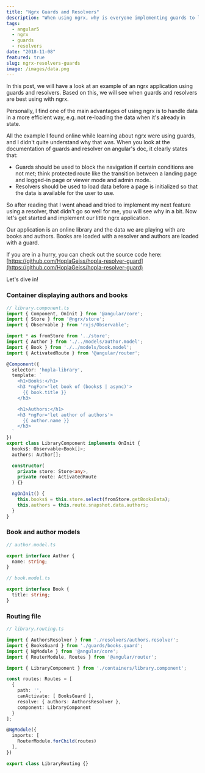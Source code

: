 ```yaml
---
title: "Ngrx Guards and Resolvers"
description: "When using ngrx, why is everyone implementing guards to load data instead of resolvers?"
tags:
  - angular5
  - ngrx
  - guards
  - resolvers
date: "2018-11-08"
featured: true
slug: ngrx-resolvers-guards
image: /images/data.png
---
```


In this post, we will have a look at an example of an ngrx application using guards and resolvers. Based on this, we will see when guards and resolvers are best using with ngrx.

Personally, I find one of the main advantages of using ngrx is to handle data in a more efficient way, e.g. not re-loading the data when it's already in state.

All the example I found online while learning about ngrx were using guards, and I didn't quite understand why that was. When you look at the documentation of guards and resolver on angular's doc, it clearly states that:
-  Guards should be used to block the navigation if certain conditions are not met; think protected route like the transition between a landing page and logged-in page or viewer mode and admin mode.
-  Resolvers should be used to load data before a page is initialized so that the data is available for the user to use.

So after reading that I went ahead and tried to implement my next feature using a resolver, that didn't go so well for me, you will see why in a bit. Now let's get started and implement our little ngrx application.

Our application is an online library and the data we are playing with are books and authors.
Books are loaded with a resolver and authors are loaded with a guard.

If you are in a hurry, you can check out the source code here: [https://github.com/HoplaGeiss/hopla-resolver-guard](https://github.com/HoplaGeiss/hopla-resolver-guard)

Let's dive in!

### Container displaying authors and books

```typescript
// library.component.ts
import { Component, OnInit } from '@angular/core';
import { Store } from '@ngrx/store';
import { Observable } from 'rxjs/Observable';

import * as fromStore from '../store';
import { Author } from './../models/author.model';
import { Book } from './../models/book.model';
import { ActivatedRoute } from '@angular/router';

@Component({
  selector: 'hopla-library',
  template: `
    <h1>Books:</h1>
    <h3 *ngFor='let book of (books$ | async)'>
      {{ book.title }}
    </h3>

    <h1>Authors:</h1>
    <h3 *ngFor='let author of authors'>
      {{ author.name }}
    </h3>
  `
})
export class LibraryComponent implements OnInit {
  books$: Observable<Book[]>;
  authors: Author[];

  constructor(
    private store: Store<any>,
    private route: ActivatedRoute
  ) {}

  ngOnInit() {
    this.books$ = this.store.select(fromStore.getBooksData);
    this.authors = this.route.snapshot.data.authors;
  }
}
```

### Book and author models

```typescript
// author.model.ts

export interface Author {
  name: string;
}
```

```typescript
// book.model.ts

export interface Book {
  title: string;
}
```

### Routing file

```typescript
// library.routing.ts

import { AuthorsResolver } from './resolvers/authors.resolver';
import { BooksGuard } from './guards/books.guard';
import { NgModule } from '@angular/core';
import { RouterModule, Routes } from '@angular/router';

import { LibraryComponent } from './containers/library.component';

const routes: Routes = [
  {
    path: '',
    canActivate: [ BooksGuard ],
    resolve: { authors: AuthorsResolver },
    component: LibraryComponent
  }
];

@NgModule({
  imports: [
    RouterModule.forChild(routes)
  ],
})

export class LibraryRouting {}
```